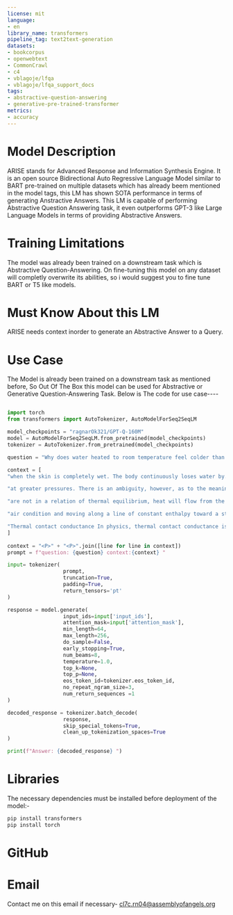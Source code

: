 ```yaml
---
license: mit
language:
- en
library_name: transformers
pipeline_tag: text2text-generation
datasets:
- bookcorpus
- openwebtext
- CommonCrawl
- c4
- vblagoje/lfqa
- vblagoje/lfqa_support_docs
tags:
- abstractive-question-answering
- generative-pre-trained-transformer
metrics:
- accuracy
---
```


# Model Description

ARISE stands for Advanced Response and Information Synthesis Engine. It is an open source Bidirectional Auto Regressive Language Model similar to BART pre-trained on multiple datasets which has already beem mentioned in the model tags, this LM has shown SOTA performance in terms of generating Anstractive Answers. This LM is capable of performing Abstractive Question Answering task, it even outperforms GPT-3 like Large Language Models in terms of providing Abstractive Answers.

# Training Limitations

The model was already been trained on a downstream task which is Abstractive Question-Answering. On fine-tuning this model on any dataset will completly overwrite its abilities, so i would suggest you to fine tune BART or T5 like models.

# Must Know About this LM

ARISE needs context inorder to generate an Abstractive Answer to a Query.

# Use Case

The Model is already been trained on a downstream task as mentioned before, So Out Of The Box this model can be used for Abstractive or Generative Question-Answering Task. Below is The code for use case----

```python

import torch
from transformers import AutoTokenizer, AutoModelForSeq2SeqLM

model_checkpoints = "ragnarOk321/GPT-Q-160M"
model = AutoModelForSeq2SeqLM.from_pretrained(model_checkpoints)
tokenizer = AutoTokenizer.from_pretrained(model_checkpoints)

question = "Why does water heated to room temperature feel colder than the air around it?" 

context = [
"when the skin is completely wet. The body continuously loses water by...",

"at greater pressures. There is an ambiguity, however, as to the meaning of the terms 'heating' and 'cooling'...",

"are not in a relation of thermal equilibrium, heat will flow from the hotter to the colder, by whatever pathway...",

"air condition and moving along a line of constant enthalpy toward a state of higher humidity. A simple example ...",   

"Thermal contact conductance In physics, thermal contact conductance is the study of heat conduction between solid ..."
]
            
context = "<P>" + "<P>".join([line for line in context])
prompt = f"question: {question} context:{context} "

input= tokenizer(
                  prompt,
                  truncation=True,
                  padding=True, 
                  return_tensors='pt' 
) 

response = model.generate(
                  input_ids=input['input_ids'],
                  attention_mask=input['attention_mask'], 
                  min_length=64, 
                  max_length=256, 
                  do_sample=False, 
                  early_stopping=True, 
                  num_beams=8, 
                  temperature=1.0, 
                  top_k=None, 
                  top_p=None, 
                  eos_token_id=tokenizer.eos_token_id, 
                  no_repeat_ngram_size=3, 
                  num_return_sequences =1
) 

decoded_response = tokenizer.batch_decode(
                  response, 
                  skip_special_tokens=True, 
                  clean_up_tokenization_spaces=True
) 

print(f"Answer: {decoded_response} ")
```
# Libraries 

The necessary dependencies must be installed before deployment of the model:-
```python
pip install transformers
pip install torch
```

# GitHub 

# Email 

Contact me on this email if necessary-
cl7c.rn04@assemblyofangels.org
